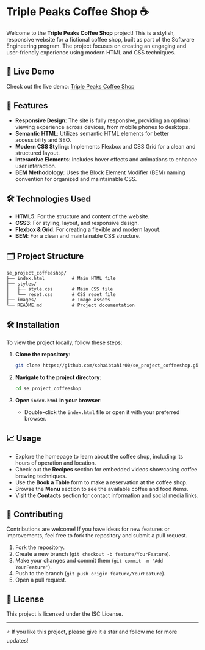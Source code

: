 # Triple Peaks Coffee Shop ☕️

Welcome to the **Triple Peaks Coffee Shop** project! This is a stylish, responsive website for a fictional coffee shop, built as part of the Software Engineering program. The project focuses on creating an engaging and user-friendly experience using modern HTML and CSS techniques.

## 🚀 Live Demo
Check out the live demo: [Triple Peaks Coffee Shop](https://sohaibtahir00.github.io/se_project_coffeeshop/)

## 📜 Features

- **Responsive Design**: The site is fully responsive, providing an optimal viewing experience across devices, from mobile phones to desktops.
- **Semantic HTML**: Utilizes semantic HTML elements for better accessibility and SEO.
- **Modern CSS Styling**: Implements Flexbox and CSS Grid for a clean and structured layout.
- **Interactive Elements**: Includes hover effects and animations to enhance user interaction.
- **BEM Methodology**: Uses the Block Element Modifier (BEM) naming convention for organized and maintainable CSS.

## 🛠️ Technologies Used

- **HTML5**: For the structure and content of the website.
- **CSS3**: For styling, layout, and responsive design.
- **Flexbox & Grid**: For creating a flexible and modern layout.
- **BEM**: For a clean and maintainable CSS structure.

## 🗂️ Project Structure

```
se_project_coffeeshop/
├── index.html          # Main HTML file
├── styles/
│   ├── style.css       # Main CSS file
│   └── reset.css       # CSS reset file
├── images/             # Image assets
└── README.md           # Project documentation
```

## 🛠️ Installation

To view the project locally, follow these steps:

1. **Clone the repository**:
   ```bash
   git clone https://github.com/sohaibtahir00/se_project_coffeeshop.git
   ```

2. **Navigate to the project directory**:
   ```bash
   cd se_project_coffeeshop
   ```

3. **Open `index.html` in your browser**:
   - Double-click the `index.html` file or open it with your preferred browser.

## 📈 Usage

- Explore the homepage to learn about the coffee shop, including its hours of operation and location.
- Check out the **Recipes** section for embedded videos showcasing coffee brewing techniques.
- Use the **Book a Table** form to make a reservation at the coffee shop.
- Browse the **Menu** section to see the available coffee and food items.
- Visit the **Contacts** section for contact information and social media links.

## 🤝 Contributing

Contributions are welcome! If you have ideas for new features or improvements, feel free to fork the repository and submit a pull request.

1. Fork the repository.
2. Create a new branch (`git checkout -b feature/YourFeature`).
3. Make your changes and commit them (`git commit -m 'Add YourFeature'`).
4. Push to the branch (`git push origin feature/YourFeature`).
5. Open a pull request.

## 📄 License

This project is licensed under the ISC License.

---

⭐️ If you like this project, please give it a star and follow me for more updates!

